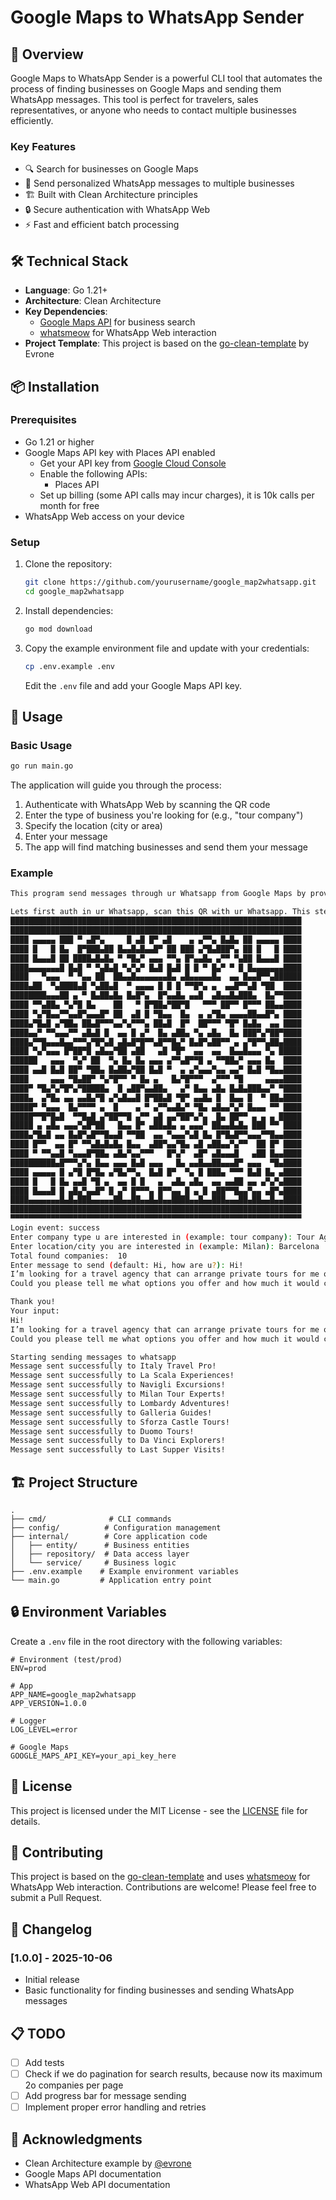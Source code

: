 # Google Maps to WhatsApp Sender

## 🚀 Overview

Google Maps to WhatsApp Sender is a powerful CLI tool that automates the process of finding businesses on Google Maps and sending them WhatsApp messages. This tool is perfect for travelers, sales representatives, or anyone who needs to contact multiple businesses efficiently.

### Key Features

- 🔍 Search for businesses on Google Maps
- 💬 Send personalized WhatsApp messages to multiple businesses
- 🏗 Built with Clean Architecture principles
- 🔒 Secure authentication with WhatsApp Web
- ⚡ Fast and efficient batch processing

## 🛠 Technical Stack

- **Language**: Go 1.21+
- **Architecture**: Clean Architecture
- **Key Dependencies**:
  - [Google Maps API](https://developers.google.com/maps/documentation/places/web-service/overview) for business search
  - [whatsmeow](https://github.com/tulir/whatsmeow) for WhatsApp Web interaction
- **Project Template**: This project is based on the [go-clean-template](https://github.com/evrone/go-clean-template) by Evrone

## 📦 Installation

### Prerequisites

- Go 1.21 or higher
- Google Maps API key with Places API enabled
  - Get your API key from [Google Cloud Console](https://console.cloud.google.com/)
  - Enable the following APIs:
    - Places API
  - Set up billing (some API calls may incur charges), it is 10k calls per month for free
- WhatsApp Web access on your device

### Setup

1. Clone the repository:
   ```bash
   git clone https://github.com/yourusername/google_map2whatsapp.git
   cd google_map2whatsapp
   ```

2. Install dependencies:
   ```bash
   go mod download
   ```

3. Copy the example environment file and update with your credentials:
   ```bash
   cp .env.example .env
   ```
   Edit the `.env` file and add your Google Maps API key.

## 🚀 Usage

### Basic Usage

```bash
go run main.go
```

The application will guide you through the process:
1. Authenticate with WhatsApp Web by scanning the QR code
2. Enter the type of business you're looking for (e.g., "tour company")
3. Specify the location (city or area)
4. Enter your message
5. The app will find matching businesses and send them your message

### Example

```bash
This program send messages through ur Whatsapp from Google Maps by provided location

Lets first auth in ur Whatsapp, scan this QR with ur Whatsapp. This step could be skipped if u already logged in
█████████████████████████████████████████████████████████████████
█████████████████████████████████████████████████████████████████
████ ▄▄▄▄▄ ███ ▀ ▄█▀▄     █ ▄█ █▀ ▄█    ▄ ▄▀▀▄ █▄█▄ ██ ▄▄▄▄▄ ████
████ █   █ █▄  █▀███▄██ █▄▄█▄█▄▄█▀ ██ ███ ▄▀█▄███▀▄ ██ █   █ ████
████ █▄▄▄█ ██ ████▄█▄█▄ ▀ ▀█▄▀ ▄▄▄ ▀▀▄ █▀▄▄█▄ ▄▀▀ ▀▄██ █▄▄▄█ ████
████▄▄▄▄▄▄▄█ █▄█ ▀ ▀▄█▄█ ▀▄▀▄▀ █▄█ █▄█ █ █ ▀ █▄▀ ▀ █ █▄▄▄▄▄▄▄████
████   ▀▄▄▄  ▀ ▀▄▄ ██  ██▄▄█▄▄▄▄▄▄▄█▄ ▄█▄▄▄▄▄█▄  ▄▄ █▄▄█▀▀▄██████
████▄██  ▀▄████▄█ ▀▄██▄█  ▀ ▄▄▄▄ █ █ █ ▀▀█▀▄ ▄  ▄▄█▀▀▄█ ▀██  ████
████████▄▄▄██ ▄ ▀ █▄██▄█▄ █▄█▀▄  █▀▄▄█▄ ▄▄█  ▄█▄▄█▄███▄  █▄▀▀████
████ ▀▀▄██▄ ▀▄▀█ █▄    ██   ▀ █▀██▄▀██▀█   ▀▀▀ ██▀▀ █▀▀▀ ██▄▄████
████ ▀▄▀█▄▄▀▀▄▄█▀▄▄▄█▀ ██  ▄█ █ ▀█▄▄  █▄  ▄ ▄▀█▄ ▄▄▄▄██▄▄█▀▄ ████
████▄▀█▄█ ▄▀██▄ ██▄█▀▀▀▄▄▀▄▀▀▀▄ ██▄█  █▀  ██▀▀▀ ▀█▀ █▄█▄  ▄▄ ████
████▄▄▀ ▀▀▄▄▄▀▀ ▄█▄█ █  ▄▄ █ ▄▀  █▄ ▄██▄ ▀▄ ▄█▄  █▄ ███▀▄▀██▀████
████▄▀▀█▄▄▄█▄▄▀▀▀▄▀█▀▄█ ▄█▄█▀█▀▀▄█▀▀█▄▀ █▄█▀▄██▀▀ ▄ ▄▀█▀▀▄██▄████
████ ▀▄▀▄▄▄ █▀██▀█ ▄█▄▄▀██ ▄██   ▄█ ▀█▀  ▄▄  ▄▄  █▄▄█▄▄▄ ▀▄ █████
██████   ▄▄▄  ▀▄▀ ██  ▀▄ █▄ █▄ ▄▄▄ ▄▀▀▄█▀▀█ ▄ ▀▀██▄▀ ▄▄▄ █▄  ████
████ ▄▄█ █▄█ ██▀ ▀██▄ █▄██▄▀██ █▄█ ▀  ▄ ▄▀▄▄▄▀▄▄ ▄▄▀ █▄█ ▀█▄▄████
████     ▄▄▄ ▀█▄██▀ ▀▄▀█▀▀ ▀ █▄ ▄   █▄▀█▀▀▀  ▄▀▀▀ ▀█     ▄▄▄▄████
████▀ ▀█▄▀▄▀█▀▄▀█████▄  █ ▄██▀▄▄██▄   ▄▀ █▄▄ ▄█▄ █▄█▄███▄▄▀ ▀████
████▄  ▄▀█▄ ▄▄ ▄▄█▄▀█ ▄▀▄█▄▄█ █▀██▄█ ▀█▀ ▄▄█▄ █  █▄▄ █  ▀ ██▄████
█████▀ ▀▄▄▄  █▄▀▀▀▀ ▄  █    ▄ ▀ ▄▀▀▄▄█▄▀ ▀█▄ ▄█▄▄▀▄▀ █▄▄▄ ▀▀ ████
█████▀▀█▀█▄█  ▀▀█▄█ ▄▀██▀▀█ ▄▀▀ ▄█ ▄▄▀██▀▄▀▄  █▄ ██▀▀ ▄ ▄ ▄ █████
█████ ▄ ▄█▄ ▄▄▄▀▄█▀██   █▄▄ █▀ ▄██▄█▄ ▄ ▄▄▄▀ ██▄▄█▄█▄ ███ ▀▀ ████
████▄▀█▄█ ▄▄ █▄█▀▄█▀▀█▄▄█ ▀▀██  ▄▄ ▀▄▄▄▀▄█ █▄ █▀█▄█▀▀▄▄▄▀▀█▄▄████
████ █▀▀  ▄▄ █▀ ▀▀▄█▄█▄█▄ █▄▄  ▄██▀▄▄▀█▄ ▄█ ▄██▄▄▀▄▀▀  ██ █▀ ████
████ ▀ ▀▀▄▄█ ▀▄▄▄█▀██▄ ▄█▄▀▄▄▀▀▀   █▀▄▀  ▄█▀ ▄█▄▄▄█   ▄██ █▄▄████
██████████▄█▀▀▀▄▀▄ █▄▄ ▄▄▄ █▄█ ▄▄▄   █▄ ▄▄█▄▄██▄▄▄█▀ ▄▄▄  ▀█▄████
████ ▄▄▄▄▄ █ ▄▀█ █▀█▄ ▄▀█▄▀▀▄  █▄█ █▀  ▀▄ █ ███▄ ▀▀▀ █▄█ █▄ ▄████
████ █   █ █▄ ▄▄█ ▀█ ▄  ▄▄ █ █   ▄  ▄█▄ ▄█▄  ▄▄ ▄▄██ ▄▄ ▄▀▄▀▄████
████ █▄▄▄█ █ ▄█▄▀▄▄█▀ █ ▄▀ █▀▀▀▄ █▀▀▄▄ █ ▄ █ ▄██▀▀█▄▄▀▄▄ ▄█▀▄████
████▄▄▄▄▄▄▄█▄█▄███▄▄▄▄▄██▄▄██▄▄█▄█▄▄████▄▄█▄▄███▄▄▄██▄██▄▄█▄▄████
█████████████████████████████████████████████████████████████████
▀▀▀▀▀▀▀▀▀▀▀▀▀▀▀▀▀▀▀▀▀▀▀▀▀▀▀▀▀▀▀▀▀▀▀▀▀▀▀▀▀▀▀▀▀▀▀▀▀▀▀▀▀▀▀▀▀▀▀▀▀▀▀▀▀
Login event: success
Enter company type u are interested in (example: tour company): Tour Agency
Enter location/city you are interested in (example: Milan): Barcelona
Total found companies:  10
Enter message to send (default: Hi, how are u?): Hi!
I’m looking for a travel agency that can arrange private tours for me over three days in different areas.
Could you please tell me what options you offer and how much it would cost?

Thank you!
Your input:
Hi!
I’m looking for a travel agency that can arrange private tours for me over three days in different areas.
Could you please tell me what options you offer and how much it would cost?

Starting sending messages to whatsapp
Message sent successfully to Italy Travel Pro!
Message sent successfully to La Scala Experiences!
Message sent successfully to Navigli Excursions!
Message sent successfully to Milan Tour Experts!
Message sent successfully to Lombardy Adventures!
Message sent successfully to Galleria Guides!
Message sent successfully to Sforza Castle Tours!
Message sent successfully to Duomo Tours!
Message sent successfully to Da Vinci Explorers!
Message sent successfully to Last Supper Visits!

```

## 🏗 Project Structure

```
.
├── cmd/              # CLI commands
├── config/          # Configuration management
├── internal/        # Core application code
│   ├── entity/      # Business entities
│   ├── repository/  # Data access layer
│   └── service/     # Business logic
├── .env.example    # Example environment variables
└── main.go         # Application entry point
```

## 🔒 Environment Variables

Create a `.env` file in the root directory with the following variables:

```
# Environment (test/prod)
ENV=prod

# App
APP_NAME=google_map2whatsapp
APP_VERSION=1.0.0

# Logger
LOG_LEVEL=error

# Google Maps
GOOGLE_MAPS_API_KEY=your_api_key_here
```

## 📝 License

This project is licensed under the MIT License - see the [LICENSE](LICENSE) file for details.

## 🤝 Contributing

This project is based on the [go-clean-template](https://github.com/evrone/go-clean-template) and uses [whatsmeow](https://github.com/tulir/whatsmeow) for WhatsApp Web interaction. Contributions are welcome! Please feel free to submit a Pull Request.

## 📄 Changelog

### [1.0.0] - 2025-10-06
- Initial release
- Basic functionality for finding businesses and sending WhatsApp messages

## 📋 TODO

- [ ] Add tests
- [ ] Check if we do pagination for search results, because now its maximum 2o companies per page
- [ ] Add progress bar for message sending
- [ ] Implement proper error handling and retries

## 🙏 Acknowledgments

- Clean Architecture example by [@evrone](https://github.com/evrone/go-clean-template)
- Google Maps API documentation
- WhatsApp Web API documentation
